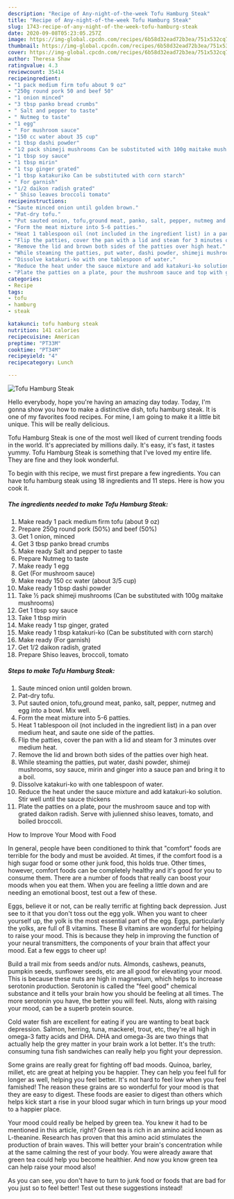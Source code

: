 ```yaml
---
description: "Recipe of Any-night-of-the-week Tofu Hamburg Steak"
title: "Recipe of Any-night-of-the-week Tofu Hamburg Steak"
slug: 1743-recipe-of-any-night-of-the-week-tofu-hamburg-steak
date: 2020-09-08T05:23:05.257Z
image: https://img-global.cpcdn.com/recipes/6b58d32ead72b3ea/751x532cq70/tofu-hamburg-steak-recipe-main-photo.jpg
thumbnail: https://img-global.cpcdn.com/recipes/6b58d32ead72b3ea/751x532cq70/tofu-hamburg-steak-recipe-main-photo.jpg
cover: https://img-global.cpcdn.com/recipes/6b58d32ead72b3ea/751x532cq70/tofu-hamburg-steak-recipe-main-photo.jpg
author: Theresa Shaw
ratingvalue: 4.3
reviewcount: 35414
recipeingredient:
- "1 pack medium firm tofu about 9 oz"
- "250g round pork 50 and beef 50"
- "1 onion minced"
- "3 tbsp panko bread crumbs"
- " Salt and pepper to taste"
- " Nutmeg to taste"
- "1 egg"
- " For mushroom sauce"
- "150 cc water about 35 cup"
- "1 tbsp dashi powder"
- "1⁄2 pack shimeji mushrooms Can be substituted with 100g maitake mushrooms"
- "1 tbsp soy sauce"
- "1 tbsp mirin"
- "1 tsp ginger grated"
- "1 tbsp katakuriko Can be substituted with corn starch"
- " For garnish"
- "1/2 daikon radish grated"
- " Shiso leaves broccoli tomato"
recipeinstructions:
- "Saute minced onion until golden brown."
- "Pat-dry tofu."
- "Put sauted onion, tofu,ground meat, panko, salt, pepper, nutmeg and egg into a bowl. Mix well."
- "Form the meat mixture into 5-6 patties."
- "Heat 1 tablespoon oil (not included in the ingredient list) in a pan over medium heat, and saute one side of the patties."
- "Flip the patties, cover the pan with a lid and steam for 3 minutes over medium heat."
- "Remove the lid and brown both sides of the patties over high heat."
- "While steaming the patties, put water, dashi powder, shimeji mushrooms, soy sauce, mirin and ginger into a sauce pan and bring it to a boil."
- "Dissolve katakuri-ko with one tablespoon of water."
- "Reduce the heat under the sauce mixture and add katakuri-ko solution. Stir well until the sauce thickens"
- "Plate the patties on a plate, pour the mushroom sauce and top with grated daikon radish. Serve with julienned shiso leaves, tomato, and boiled broccoli."
categories:
- Recipe
tags:
- tofu
- hamburg
- steak

katakunci: tofu hamburg steak 
nutrition: 141 calories
recipecuisine: American
preptime: "PT33M"
cooktime: "PT34M"
recipeyield: "4"
recipecategory: Lunch

---
```



![Tofu Hamburg Steak](https://img-global.cpcdn.com/recipes/6b58d32ead72b3ea/751x532cq70/tofu-hamburg-steak-recipe-main-photo.jpg)

Hello everybody, hope you're having an amazing day today. Today, I'm gonna show you how to make a distinctive dish, tofu hamburg steak. It is one of my favorites food recipes. For mine, I am going to make it a little bit unique. This will be really delicious.

Tofu Hamburg Steak is one of the most well liked of current trending foods in the world. It's appreciated by millions daily. It's easy, it's fast, it tastes yummy. Tofu Hamburg Steak is something that I've loved my entire life. They are fine and they look wonderful.




To begin with this recipe, we must first prepare a few ingredients. You can have tofu hamburg steak using 18 ingredients and 11 steps. Here is how you cook it.

<!--inarticleads1-->

##### The ingredients needed to make Tofu Hamburg Steak:

1. Make ready 1 pack medium firm tofu (about 9 oz)
1. Prepare 250g round pork (50%) and beef (50%)
1. Get 1 onion, minced
1. Get 3 tbsp panko bread crumbs
1. Make ready  Salt and pepper to taste
1. Prepare  Nutmeg to taste
1. Make ready 1 egg
1. Get  (For mushroom sauce)
1. Make ready 150 cc water (about 3/5 cup)
1. Make ready 1 tbsp dashi powder
1. Take 1⁄2 pack shimeji mushrooms (Can be substituted with 100g maitake mushrooms)
1. Get 1 tbsp soy sauce
1. Take 1 tbsp mirin
1. Make ready 1 tsp ginger, grated
1. Make ready 1 tbsp katakuri-ko (Can be substituted with corn starch)
1. Make ready  (For garnish)
1. Get 1/2 daikon radish, grated
1. Prepare  Shiso leaves, broccoli, tomato




<!--inarticleads2-->

##### Steps to make Tofu Hamburg Steak:

1. Saute minced onion until golden brown.
1. Pat-dry tofu.
1. Put sauted onion, tofu,ground meat, panko, salt, pepper, nutmeg and egg into a bowl. Mix well.
1. Form the meat mixture into 5-6 patties.
1. Heat 1 tablespoon oil (not included in the ingredient list) in a pan over medium heat, and saute one side of the patties.
1. Flip the patties, cover the pan with a lid and steam for 3 minutes over medium heat.
1. Remove the lid and brown both sides of the patties over high heat.
1. While steaming the patties, put water, dashi powder, shimeji mushrooms, soy sauce, mirin and ginger into a sauce pan and bring it to a boil.
1. Dissolve katakuri-ko with one tablespoon of water.
1. Reduce the heat under the sauce mixture and add katakuri-ko solution. Stir well until the sauce thickens
1. Plate the patties on a plate, pour the mushroom sauce and top with grated daikon radish. Serve with julienned shiso leaves, tomato, and boiled broccoli.




How to Improve Your Mood with Food


In general, people have been conditioned to think that "comfort" foods are terrible for the body and must be avoided. At times, if the comfort food is a high sugar food or some other junk food, this holds true. Other times, however, comfort foods can be completely healthy and it's good for you to consume them. There are a number of foods that really can boost your moods when you eat them. When you are feeling a little down and are needing an emotional boost, test out a few of these.

Eggs, believe it or not, can be really terrific at fighting back depression. Just see to it that you don't toss out the egg yolk. When you want to cheer yourself up, the yolk is the most essential part of the egg. Eggs, particularly the yolks, are full of B vitamins. These B vitamins are wonderful for helping to raise your mood. This is because they help in improving the function of your neural transmitters, the components of your brain that affect your mood. Eat a few eggs to cheer up!

Build a trail mix from seeds and/or nuts. Almonds, cashews, peanuts, pumpkin seeds, sunflower seeds, etc are all good for elevating your mood. This is because these nuts are high in magnesium, which helps to increase serotonin production. Serotonin is called the "feel good" chemical substance and it tells your brain how you should be feeling at all times. The more serotonin you have, the better you will feel. Nuts, along with raising your mood, can be a superb protein source.

Cold water fish are excellent for eating if you are wanting to beat back depression. Salmon, herring, tuna, mackerel, trout, etc, they're all high in omega-3 fatty acids and DHA. DHA and omega-3s are two things that actually help the grey matter in your brain work a lot better. It's the truth: consuming tuna fish sandwiches can really help you fight your depression. 

Some grains are really great for fighting off bad moods. Quinoa, barley, millet, etc are great at helping you be happier. They can help you feel full for longer as well, helping you feel better. It's not hard to feel low when you feel famished! The reason these grains are so wonderful for your mood is that they are easy to digest. These foods are easier to digest than others which helps kick start a rise in your blood sugar which in turn brings up your mood to a happier place.

Your mood could really be helped by green tea. You knew it had to be mentioned in this article, right? Green tea is rich in an amino acid known as L-theanine. Research has proven that this amino acid stimulates the production of brain waves. This will better your brain's concentration while at the same calming the rest of your body. You were already aware that green tea could help you become healthier. And now you know green tea can help raise your mood also!

As you can see, you don't have to turn to junk food or foods that are bad for you just so to feel better! Test out  these suggestions  instead!


